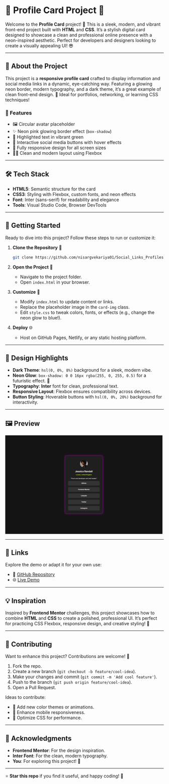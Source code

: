 # 🌟 Profile Card Project 🌟

Welcome to the **Profile Card** project! 🚀 This is a sleek, modern, and vibrant front-end project built with **HTML** and **CSS**. It’s a stylish digital card designed to showcase a clean and professional online presence with a neon-inspired aesthetic. Perfect for developers and designers looking to create a visually appealing UI! 😎

---

## 📖 About the Project

This project is a **responsive profile card** crafted to display information and social media links in a dynamic, eye-catching way. Featuring a glowing neon border, modern typography, and a dark theme, it’s a great example of clean front-end design. 🌌 Ideal for portfolios, networking, or learning CSS techniques!

### 🎯 Features
- 🖼️ Circular avatar placeholder
- ✨ Neon pink glowing border effect (`box-shadow`)
- 📍 Highlighted text in vibrant green
- 🔗 Interactive social media buttons with hover effects
- 📱 Fully responsive design for all screen sizes
- 🧑‍💻 Clean and modern layout using Flexbox

---

## 🛠️ Tech Stack
- **HTML5**: Semantic structure for the card
- **CSS3**: Styling with Flexbox, custom fonts, and neon effects
- **Font**: Inter (sans-serif) for readability and elegance
- **Tools**: Visual Studio Code, Browser DevTools

---

## 🚀 Getting Started

Ready to dive into this project? Follow these steps to run or customize it:

1. **Clone the Repository** 🐙
   ```bash
   git clone https://github.com/nisargvekariya01/Social_Links_Profiles
   ```

2. **Open the Project** 📂
   - Navigate to the project folder.
   - Open `index.html` in your browser.

3. **Customize** 🎨
   - Modify `index.html` to update content or links.
   - Replace the placeholder image in the `card-img` class.
   - Edit `style.css` to tweak colors, fonts, or effects (e.g., change the neon glow to blue!).

4. **Deploy** 🌐
   - Host on GitHub Pages, Netlify, or any static hosting platform.

---

## 🎨 Design Highlights
- **Dark Theme**: `hsl(0, 0%, 8%)` background for a sleek, modern vibe.
- **Neon Glow**: `box-shadow: 0 0 16px rgba(255, 0, 255, 0.5)` for a futuristic effect. 💖
- **Typography**: **Inter** font for clean, professional text.
- **Responsive Layout**: Flexbox ensures compatibility across devices.
- **Button Styling**: Hoverable buttons with `hsl(0, 0%, 20%)` background for interactivity.

---

## 🖼️ Preview
<img src="preview.png" alt="screenshot" width=500px>

---

## 🔗 Links
Explore the demo or adapt it for your own use:
- 🐙 [GitHub Repository](https://github.com/nisargvekariya01/Social_Links_Profiles)
- 🌐 [Live Demo](https://social-link-profiles-nisarg07.netlify.app/)

---

## 💡 Inspiration
Inspired by **Frontend Mentor** challenges, this project showcases how to combine **HTML** and **CSS** to create a polished, professional UI. It’s perfect for practicing CSS Flexbox, responsive design, and creative styling! 💪

---

## 🤝 Contributing
Want to enhance this project? Contributions are welcome! 🙌
1. Fork the repo.
2. Create a new branch (`git checkout -b feature/cool-idea`).
3. Make your changes and commit (`git commit -m 'Add cool feature'`).
4. Push to the branch (`git push origin feature/cool-idea`).
5. Open a Pull Request.

Ideas to contribute:
- 🎨 Add new color themes or animations.
- 📱 Enhance mobile responsiveness.
- 🔧 Optimize CSS for performance.

---

## 🌈 Acknowledgments
- **Frontend Mentor**: For the design inspiration.
- **Inter Font**: For the clean, modern typography.
- **You**: For exploring this project! 🥰

---

⭐ **Star this repo** if you find it useful, and happy coding! 🚀
